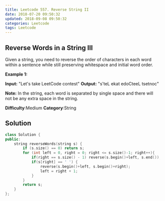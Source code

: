 ```yaml
---
title: Leetcode 557. Reverse String II
date: 2018-07-20 09:50:32
updated: 2018-09-08 09:50:32
categories: Leetcode
tags: Leetcode
---
```


## Reverse Words in a String III

Given a string, you need to reverse the order of characters in each word within a sentence while still preserving whitespace and initial word order.

**Example 1:**  

**Input:** "Let's take LeetCode contest"
**Output:** "s'teL ekat edoCteeL tsetnoc"

**Note:**  In the string, each word is separated by single space and there will not be any extra space in the string.

**Difficulty**:Medium
**Category**:String
<!--more-->

## Solution

```cpp
class Solution {
public:
    string reverseWords(string s) {
        if (s.size() == 0) return s;
        for (int left = 0, right = 0; right <= s.size()-1; right++){
            if(right == s.size() - 1) reverse(s.begin()+left, s.end());
            if(s[right] == ' ') {
                reverse(s.begin()+left, s.begin()+right);
                left = right + 1;
            }
        }
        return s;
    }
};
```